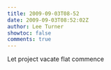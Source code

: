 ```yaml
---
title: 2009-09-03T08-52
date: 2009-09-03T08:52:02Z
author: Lee Turner
showtoc: false
comments: true
---
```


Let project vacate flat commence

